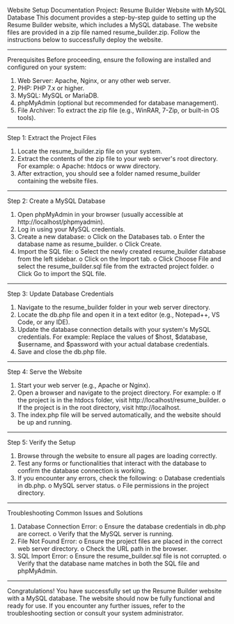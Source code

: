 Website Setup Documentation
Project: Resume Builder Website with MySQL Database
This document provides a step-by-step guide to setting up the Resume Builder website, which includes a MySQL database. The website files are provided in a zip file named resume_builder.zip. Follow the instructions below to successfully deploy the website.
________________________________________
Prerequisites
Before proceeding, ensure the following are installed and configured on your system:
1.	Web Server: Apache, Nginx, or any other web server.
2.	PHP: PHP 7.x or higher.
3.	MySQL: MySQL or MariaDB.
4.	phpMyAdmin (optional but recommended for database management).
5.	File Archiver: To extract the zip file (e.g., WinRAR, 7-Zip, or built-in OS tools).
________________________________________
Step 1: Extract the Project Files
1.	Locate the resume_builder.zip file on your system.
2.	Extract the contents of the zip file to your web server's root directory. For example:
o	Apache: htdocs or www directory.
3.	After extraction, you should see a folder named resume_builder containing the website files.
________________________________________
Step 2: Create a MySQL Database
1.	Open phpMyAdmin in your browser (usually accessible at  http://localhost/phpmyadmin).
2.	Log in using your MySQL credentials.
3.	Create a new database:
o	Click on the Databases tab.
o	Enter the database name as resume_builder.
o	Click Create.
4.	Import the SQL file:
o	Select the newly created resume_builder database from the left sidebar.
o	Click on the Import tab.
o	Click Choose File and select the resume_builder.sql file from the extracted project folder.
o	Click Go to import the SQL file.
________________________________________
Step 3: Update Database Credentials
1.	Navigate to the resume_builder folder in your web server directory.
2.	Locate the db.php file and open it in a text editor (e.g., Notepad++, VS Code, or any IDE).
3.	Update the database connection details with your system's MySQL credentials. For example:
Replace the values of $host, $database, $username, and $password with your actual database credentials.
4.	Save and close the db.php file.
________________________________________
Step 4: Serve the Website
1.	Start your web server (e.g., Apache or Nginx).
2.	Open a browser and navigate to the project directory. For example:
o	If the project is in the htdocs folder, visit http://localhost/resume_builder.
o	If the project is in the root directory, visit http://localhost.
3.	The index.php file will be served automatically, and the website should be up and running.
________________________________________
Step 5: Verify the Setup
1.	Browse through the website to ensure all pages are loading correctly.
2.	Test any forms or functionalities that interact with the database to confirm the database connection is working.
3.	If you encounter any errors, check the following:
o	Database credentials in db.php.
o	MySQL server status.
o	File permissions in the project directory.
________________________________________
Troubleshooting
Common Issues and Solutions
1.	Database Connection Error:
o	Ensure the database credentials in db.php are correct.
o	Verify that the MySQL server is running.
2.	File Not Found Error:
o	Ensure the project files are placed in the correct web server directory.
o	Check the URL path in the browser.
3.	SQL Import Error:
o	Ensure the resume_builder.sql file is not corrupted.
o	Verify that the database name matches in both the SQL file and phpMyAdmin.
________________________________________
Congratulations! You have successfully set up the Resume Builder website with a MySQL database. The website should now be fully functional and ready for use. If you encounter any further issues, refer to the troubleshooting section or consult your system administrator.
